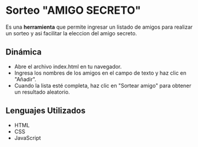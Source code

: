 
# Sorteo "AMIGO SECRETO"

Es una **herramienta** que permite ingresar un listado de amigos para realizar un sorteo y asi facilitar la eleccion del amigo secreto.



## Dinámica

- Abre el archivo index.html en tu navegador.
- Ingresa los nombres de los amigos en el campo de texto y haz clic en "Añadir".
- Cuando la lista esté completa, haz clic en "Sortear amigo" para obtener un resultado aleatorio.


## Lenguajes Utilizados

- HTML
- CSS
- JavaScript
